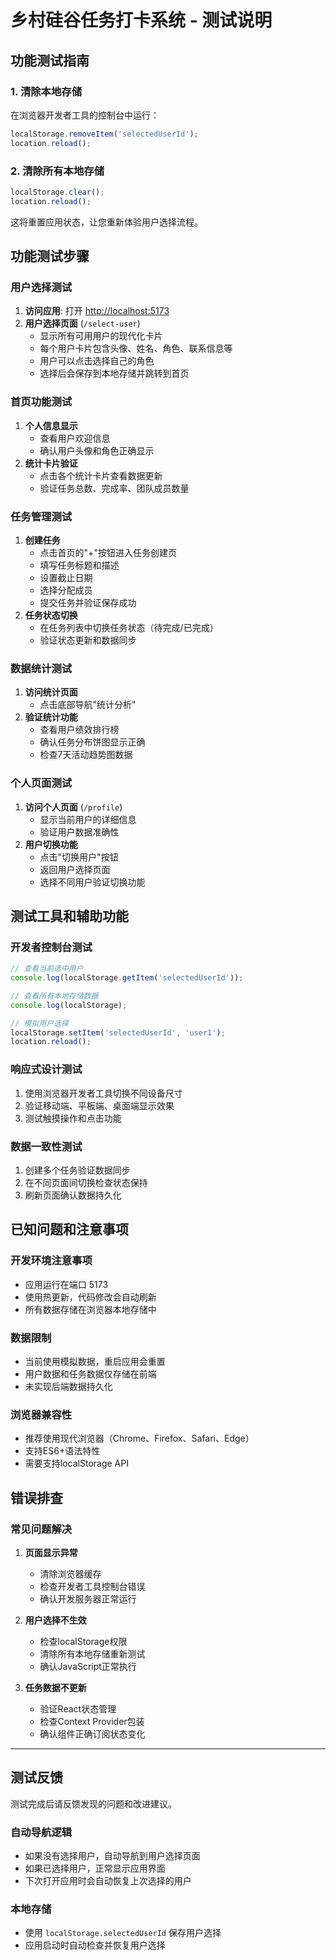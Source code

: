 # 乡村硅谷任务打卡系统 - 测试说明

## 功能测试指南

### 1. 清除本地存储

在浏览器开发者工具的控制台中运行：

```javascript
localStorage.removeItem('selectedUserId');
location.reload();
```

### 2. 清除所有本地存储

```javascript
localStorage.clear();
location.reload();
```

这将重置应用状态，让您重新体验用户选择流程。

## 功能测试步骤

### 用户选择测试

1. **访问应用**: 打开 <http://localhost:5173>
2. **用户选择页面** (`/select-user`)
   - 显示所有可用用户的现代化卡片
   - 每个用户卡片包含头像、姓名、角色、联系信息等
   - 用户可以点击选择自己的角色
   - 选择后会保存到本地存储并跳转到首页

### 首页功能测试

1. **个人信息显示**
   - 查看用户欢迎信息
   - 确认用户头像和角色正确显示
2. **统计卡片验证**
   - 点击各个统计卡片查看数据更新
   - 验证任务总数、完成率、团队成员数量

### 任务管理测试

1. **创建任务**
   - 点击首页的"+"按钮进入任务创建页
   - 填写任务标题和描述
   - 设置截止日期
   - 选择分配成员
   - 提交任务并验证保存成功
2. **任务状态切换**
   - 在任务列表中切换任务状态（待完成/已完成）
   - 验证状态更新和数据同步

### 数据统计测试

1. **访问统计页面**
   - 点击底部导航"统计分析"
2. **验证统计功能**
   - 查看用户绩效排行榜
   - 确认任务分布饼图显示正确
   - 检查7天活动趋势图数据

### 个人页面测试

1. **访问个人页面** (`/profile`)
   - 显示当前用户的详细信息
   - 验证用户数据准确性
2. **用户切换功能**
   - 点击"切换用户"按钮
   - 返回用户选择页面
   - 选择不同用户验证切换功能

## 测试工具和辅助功能

### 开发者控制台测试

```javascript
// 查看当前选中用户
console.log(localStorage.getItem('selectedUserId'));

// 查看所有本地存储数据
console.log(localStorage);

// 模拟用户选择
localStorage.setItem('selectedUserId', 'user1');
location.reload();
```

### 响应式设计测试

1. 使用浏览器开发者工具切换不同设备尺寸
2. 验证移动端、平板端、桌面端显示效果
3. 测试触摸操作和点击功能

### 数据一致性测试

1. 创建多个任务验证数据同步
2. 在不同页面间切换检查状态保持
3. 刷新页面确认数据持久化

## 已知问题和注意事项

### 开发环境注意事项

- 应用运行在端口 5173
- 使用热更新，代码修改会自动刷新
- 所有数据存储在浏览器本地存储中

### 数据限制

- 当前使用模拟数据，重启应用会重置
- 用户数据和任务数据仅存储在前端
- 未实现后端数据持久化

### 浏览器兼容性

- 推荐使用现代浏览器（Chrome、Firefox、Safari、Edge）
- 支持ES6+语法特性
- 需要支持localStorage API

## 错误排查

### 常见问题解决

1. **页面显示异常**
   - 清除浏览器缓存
   - 检查开发者工具控制台错误
   - 确认开发服务器正常运行

2. **用户选择不生效**
   - 检查localStorage权限
   - 清除所有本地存储重新测试
   - 确认JavaScript正常执行

3. **任务数据不更新**
   - 验证React状态管理
   - 检查Context Provider包装
   - 确认组件正确订阅状态变化

---

## 测试反馈

测试完成后请反馈发现的问题和改进建议。

### 自动导航逻辑

- 如果没有选择用户，自动导航到用户选择页面
- 如果已选择用户，正常显示应用界面
- 下次打开应用时会自动恢复上次选择的用户

### 本地存储

- 使用 `localStorage.selectedUserId` 保存用户选择
- 应用启动时自动检查并恢复用户选择

